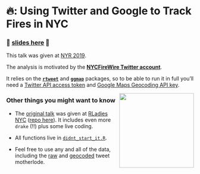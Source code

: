 🔥: Using Twitter and Google to Track Fires in NYC
=================================================

### 🎥 [slides here](https://aedobbyn.github.io/nyr-2019/) 🎥

This talk was given at [NYR 2019](https://www.rstats.nyc/).

The analysis is motivated by the [**NYCFireWire Twitter
account**](https://twitter.com/NYCFireWire).

It relies on the [**`rtweet`**](https://github.com/mkearney/rtweet) and
[**`ggmap`**](https://github.com/dkahle/ggmap) packages, so to be able
to run it in full you’ll need a [Twitter API access
token](https://rtweet.info/articles/auth.html) and [Google Maps
Geocoding API
key](https://developers.google.com/maps/documentation/geocoding/intro#Geocoding).

<!-- <p align="right"> -->
<img src="https://media.giphy.com/media/AyXYkGy0LQWhG/giphy.gif" height="200" align="right">
<!-- </p> -->

### Other things you might want to know

-   The [original talk](https://aedobbyn.github.io/nyc-fires/index.html)
    was given at [RLadies NYC](https://www.rladiesnyc.org/) ([repo
    here](https://github.com/aedobbyn/nyc-fires)). It includes even more
    `drake` (!!) plus some live coding.

-   All functions live in
    [`didnt_start_it.R`](https://github.com/aedobbyn/nyr-2019/blob/master/R/didnt_start_it.R).

-   Feel free to use any and all of the data, including the
    [raw](https://github.com/aedobbyn/nyr-2019/blob/master/data/raw/lots_o_fires.csv)
    and
    [geocoded](https://github.com/aedobbyn/nyr-2019/tree/master/data/derived/lat_long.csv)
    tweet motherlode.
